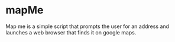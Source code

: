 # mapMe
Map me is a simple script that prompts the user for an address and launches a web browser that finds it on google maps.
